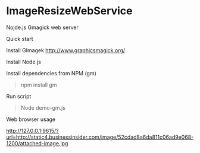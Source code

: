 ImageResizeWebService
=====================

Nojde.js Gmagick web server

Quick start

Install GImagek http://www.graphicsmagick.org/

Install Node.js

Install dependencies from NPM (gm)

> npm install gm



Run script

> Node demo-gm.js

Web browser usage

http://127.0.0.1:9615/?url=http://static4.businessinsider.com/image/52cdad8a6da811c06ad9e068-1200/attached-image.jpg